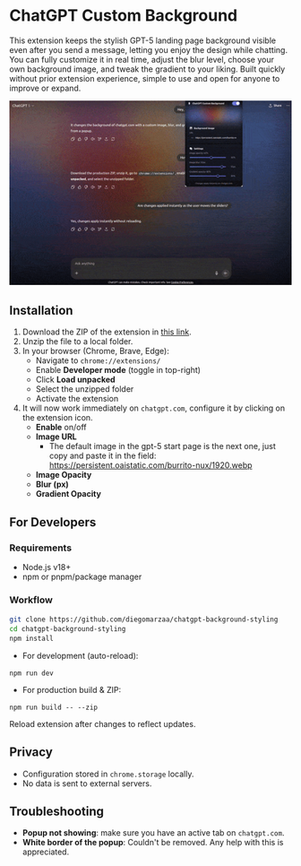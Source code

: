 # ChatGPT Custom Background

This extension keeps the stylish GPT-5 landing page background visible even after you send a message, letting you enjoy the design while chatting. You can fully customize it in real time, adjust the blur level, choose your own background image, and tweak the gradient to your liking. Built quickly without prior extension experience, simple to use and open for anyone to improve or expand.

![alt text](assets/demo.gif)


## Installation

1. Download the ZIP of the extension in [this link](https://github.com/diegomarzaa/chatgpt-background-styling/releases/latest).
2. Unzip the file to a local folder.
3. In your browser (Chrome, Brave, Edge):
   - Navigate to `chrome://extensions/`
   - Enable **Developer mode** (toggle in top-right)
   - Click **Load unpacked**
   - Select the unzipped folder
   - Activate the extension
4. It will now work immediately on `chatgpt.com`, configure it by clicking on the extension icon.
   - **Enable** on/off
   - **Image URL**
     - The default image in the gpt-5 start page is the next one, just copy and paste it in the field:  https://persistent.oaistatic.com/burrito-nux/1920.webp
   - **Image Opacity**
   - **Blur (px)**
   - **Gradient Opacity**

## For Developers

### Requirements

- Node.js v18+  
- npm or pnpm/package manager

### Workflow

```bash
git clone https://github.com/diegomarzaa/chatgpt-background-styling
cd chatgpt-background-styling
npm install
```

- For development (auto-reload):
```
npm run dev
```

- For production build & ZIP:
```
npm run build -- --zip
```

Reload extension after changes to reflect updates.

## Privacy

- Configuration stored in `chrome.storage` locally.
- No data is sent to external servers.

## Troubleshooting

- **Popup not showing**: make sure you have an active tab on `chatgpt.com`.
- **White border of the popup**: Couldn't be removed. Any help with this is appreciated.